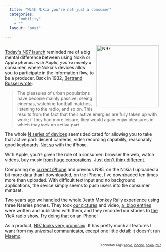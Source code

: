 ```yaml
---
  title: "With Nokia you're not just a consumer"
  categories: 
    - "mobility"
    - ""
  layout: "post"

---
```

<p>
<a href="http://bergie.iki.fi/midcom-serveattachmentguid-29163574c06311dda6ce85a0e1923d433d43/n97.jpg"><img src="http://bergie.iki.fi/midcom-serveattachmentguid-2aa033b8c06311dd814cab9ce62f953b953b/n97-tm.jpg" height="200" width="200" border="0" align="right" hspace="8" vspace="4" alt="N97" title="N97" /></a>
<br /><a href="http://conversations.nokia.com/home/2008/12/nokia-n97-marks-evolutionary-milestone-for-nseries-and-mobilekind.html">Today's N97 launch</a> reminded me of a big mental difference between using Nokia or Apple phones: with Apple, you're merely a consumer, where Nokia's devices allow you to participate in the information flow, to be a producer. Back in 1932, <a href="http://www.zpub.com/notes/idle.html">Bertrand Russel wrote</a>:
</p><blockquote>
The pleasures of urban populations have become mainly passive: seeing cinemas, watching football matches, listening to the radio, and so on. This results from the fact that their active energies are fully taken up with work; if they had more leisure, they would again enjoy pleasures in which they took an active part.
</blockquote><p>
The whole <a href="http://www.nseries.com/index.html">N series of devices</a> seems dedicated for allowing you to take that active part: decent cameras, video recording capability, reasonably good keyboards. <a href="http://www.macseven.com/files/20070610_dvorak_warns_the_iphone_keyboard_sucks.html">Not so</a> with the iPhone.
</p><p>
With Apple, you're given the role of a consumer: browser the web, watch videos, buy music <a href="http://www.defectivebydesign.org/blog/1044">from huge corporations</a>. Just <a href="http://www.fsf.org/blogs/community/why-free-software-and-apples-iphone-dont-mix">don't think different</a>. 
</p><p>
Comparing my <a href="http://bergie.iki.fi/moblog/photo/9d36d4cc5cdb11dd9fbb61c594d0dd9edd9e/">current iPhone</a> and previous N95, on the Nokia I uploaded a bit more data than I downloaded, on the iPhone, I've downloaded ten times more than uploaded. With difficult text input and no background applications, the device simply seems to push users into the consumer mindset.
</p><p>
Two years ago we handled the whole <a href="http://www.deathmonkey.org/">Death Monkey Rally</a> experience using three Nseries phones. They took <a href="http://www.flickr.com/photos/bergie/sets/72157594264762462/">our pictures</a> and video, <a href="http://www.deathmonkey.org/archive/month/2006/7.html">all blog entries</a> were written and published with them, and they recorded our stories to <a href="http://www.deathmonkey.org/view/fifteen-minutes-of-fame.html">the YleX radio show</a>. Try doing that on an iPhone!
</p><p>
As a product, <a href="http://gizmodo.com/5100707/nokia-n97-unveiled-the-first-high+end-n+series-touch-phone">N97 looks very promising</a>. It has pretty much all features I want from <a href="http://bergie.iki.fi/blog/the_universal_communicator/">my universal communicator</a>, except one little detail: it doesn't run <a href="http://maemo.org/intro/">Maemo</a>.
</p>
<p style="text-align:right;font-size:10px;">Technorati Tags: <a href="http://www.technorati.com/tag/apple" rel="tag">apple</a>, <a href="http://www.technorati.com/tag/iphone" rel="tag">iphone</a>, <a href="http://www.technorati.com/tag/nokia" rel="tag">nokia</a>, <a href="http://www.technorati.com/tag/n97" rel="tag">n97</a></p>